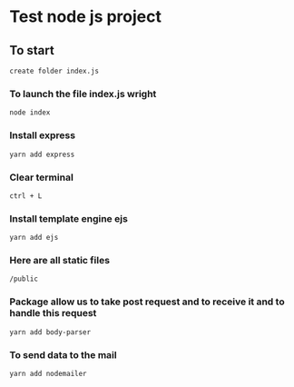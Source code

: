 # Test node js project

## To start
```
create folder index.js
```

### To launch the file index.js wright
```
node index
```

### Install express
```
yarn add express
```

### Clear terminal
```
ctrl + L
```

### Install template engine  ejs
```
yarn add ejs
```

### Here are all static files
```
/public
```

### Package allow us to take post request and to receive it and to handle this request 
```
yarn add body-parser
```

### To send data to the mail
```
yarn add nodemailer
```
